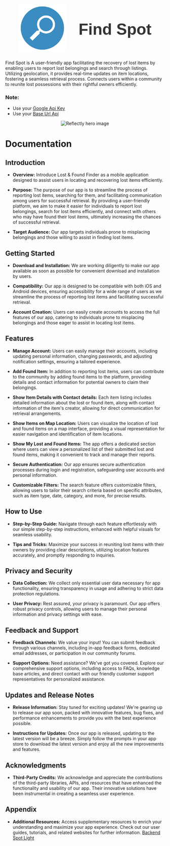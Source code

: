 <h1 style="display: flex; align-items: center; justify-content: center">
    <picture>
      <source media="(prefers-color-scheme: dark)" srcset="https://storage.googleapis.com/cms-storage-bucket/6e19fee6b47b36ca613f.png">
      <img alt="Find Spot"
     height="150" src="https://github.com/Firas-Alshaal/Find-Spot-Mobile/blob/main/assets/logo/logo.png?raw=true">
    </picture>
    <div style="margin-left: 40px; font-family: Arial, sans-serif; font-size: 50px; font-weight: bold; color: #333;">Find Spot</div>
  </h1>

Find Spot is A user-friendly app facilitating the recovery of lost items by enabling users to report lost belongings and search through listings. Utilizing geolocation, it provides real-time updates on item locations, fostering a seamless retrieval process. Connects users within a community to reunite lost possessions with their rightful owners efficiently.

### Note:

* Use your [Google Api Key](https://cloud.google.com/)
* Use your [Base Url Api](https://mixedanalytics.com/knowledge-base/api-urls-explained/#what)


<p align="center"><img src="https://github.com/flutter/website/blob/main/src/assets/images/docs/homepage/reflectly-hero-600px.png?raw=true" alt="Reflectly hero image"></p>


# Documentation

## Introduction

* **Overview:** Introduce Lost & Found Finder as a mobile application designed to assist users in locating and recovering lost items efficiently.

* **Purpose:** The purpose of our app is to streamline the process of reporting lost items, searching for them, and facilitating communication among users for successful retrieval. By providing a user-friendly platform, we aim to make it easier for individuals to report lost belongings, search for lost items efficiently, and connect with others who may have found their lost items, ultimately increasing the chances of successful retrieval.

* **Target Audience:** Our app targets individuals prone to misplacing belongings and those willing to assist in finding lost items.


## Getting Started

* **Download and Installation:** We are working diligently to make our app available as soon as possible for convenient download and installation by users.

* **Compatibility:** Our app is designed to be compatible with both iOS and Android devices, ensuring accessibility for a wide range of users as we streamline the process of reporting lost items and facilitating successful retrieval.

* **Account Creation:** Users can easily create accounts to access the full features of our app, catering to individuals prone to misplacing belongings and those eager to assist in locating lost items.

## Features

* **Manage Account:** Users can easily manage their accounts, including updating personal information, changing passwords, and adjusting notification settings, ensuring a tailored experience.

* **Add Found Item:** In addition to reporting lost items, users can contribute to the community by adding found items to the platform, providing details and contact information for potential owners to claim their belongings.

* **Show Item Details with Contact details:** Each item listing includes detailed information about the lost or found item, along with contact information of the item's creator, allowing for direct communication for retrieval arrangements.

* **Show Items on Map Location:** Users can visualize the location of lost and found items on a map interface, providing a visual representation for easier navigation and identification of item locations.

* **Show My Lost and Found Items:** The app offers a dedicated section where users can view a personalized list of their submitted lost and found items, making it convenient to track and manage their reports.

* **Secure Authentication:** Our app ensures secure authentication processes during login and registration, safeguarding user accounts and personal information.

* **Customizable Filters:** The search feature offers customizable filters, allowing users to tailor their search criteria based on specific attributes, such as item type, date, category, and more, for precise results.


## How to Use

* **Step-by-Step Guide:** Navigate through each feature effortlessly with our simple step-by-step instructions, enhanced with helpful visuals for seamless usability.

* **Tips and Tricks:** Maximize your success in reuniting lost items with their owners by providing clear descriptions, utilizing location features accurately, and promptly responding to inquiries.

## Privacy and Security

* **Data Collection:** We collect only essential user data necessary for app functionality, ensuring transparency in usage and adhering to strict data protection regulations.

* **User Privacy:** Rest assured, your privacy is paramount. Our app offers robust privacy controls, allowing users to manage their personal information and privacy settings with ease.

## Feedback and Support

* **Feedback Channels:** We value your input! You can submit feedback through various channels, including in-app feedback forms, dedicated email addresses, or participation in our community forums.

* **Support Options:** Need assistance? We've got you covered. Explore our comprehensive support options, including access to FAQs, knowledge base articles, and direct contact with our friendly customer support representatives for personalized assistance.

## Updates and Release Notes

* **Release Information:** Stay tuned for exciting updates! We're gearing up to release our app soon, packed with innovative features, bug fixes, and performance enhancements to provide you with the best experience possible.

* **Instructions for Updates:** Once our app is released, updating to the latest version will be a breeze. Simply follow the prompts in your app store to download the latest version and enjoy all the new improvements and features.


## Acknowledgments

* **Third-Party Credits:** We acknowledge and appreciate the contributions of the third-party libraries, APIs, and resources that have enhanced the functionality and usability of our app. Their innovative solutions have been instrumental in creating a seamless user experience.


## Appendix

* **Additional Resources:** Access supplementary resources to enrich your understanding and maximize your app experience. Check out our user guides, tutorials, and related websites for further information. [Backend Spot Light](#)
